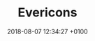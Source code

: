 ---
title: Evericons
intro: A collection of 460+ icons, free for personal and commercial use.
link: http://www.evericons.com
tags:
preview: ever.png
category: 
- Visual design
site: Ever Icons
type: Resource
date: 2018-08-07 12:34:27 +0100

---
